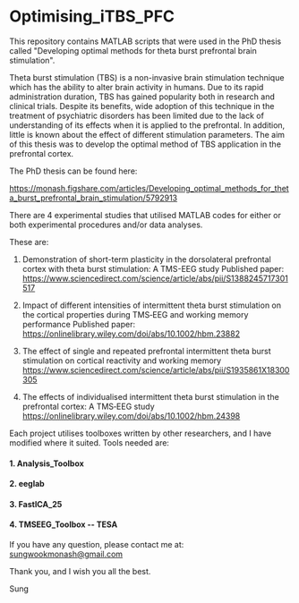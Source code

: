 # Optimising_iTBS_PFC

This repository contains MATLAB scripts that were used in the PhD thesis called
"Developing optimal methods for theta burst prefrontal brain stimulation".

Theta burst stimulation (TBS) is a non-invasive brain stimulation technique which has the ability to alter brain activity in humans. Due to its rapid administration duration, TBS has gained popularity both in research and clinical trials. Despite its benefits, wide adoption of this technique in the treatment of psychiatric disorders has been limited due to the lack of understanding of its effects when it is applied to the prefrontal. In addition, little is known about the effect of different stimulation parameters. The aim of this thesis was to develop the optimal method of TBS application in the prefrontal cortex.

The PhD thesis can be found here:

https://monash.figshare.com/articles/Developing_optimal_methods_for_theta_burst_prefrontal_brain_stimulation/5792913

There are 4 experimental studies that utilised MATLAB codes for either or both experimental procedures and/or data analyses.

These are: 

1. Demonstration of short-term plasticity in the dorsolateral prefrontal cortex with theta burst stimulation: A TMS-EEG study
    Published paper: https://www.sciencedirect.com/science/article/abs/pii/S1388245717301517
    
2. Impact of different intensities of intermittent theta burst stimulation on the cortical properties during TMS‐EEG and working memory performance
    Published paper: https://onlinelibrary.wiley.com/doi/abs/10.1002/hbm.23882

3. The effect of single and repeated prefrontal intermittent theta burst stimulation on cortical reactivity and working memory
    https://www.sciencedirect.com/science/article/abs/pii/S1935861X18300305
    
4. The effects of individualised intermittent theta burst stimulation in the prefrontal cortex: A TMS‐EEG study
    https://onlinelibrary.wiley.com/doi/abs/10.1002/hbm.24398
    

Each project utilises toolboxes written by other researchers, and I have modified where it suited. Tools needed are:

   ####     1. Analysis_Toolbox
   ####     2. eeglab
   ####     3. FastICA_25
   ####     4. TMSEEG_Toolbox -- TESA

If you have any question, please contact me at: sungwookmonash@gmail.com

Thank you, and I wish you all the best.

Sung
